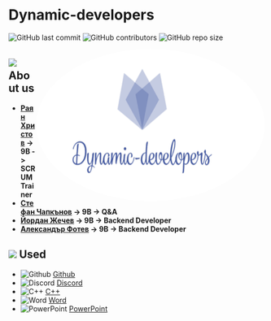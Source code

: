 # ##
# Dynamic-developers

![GitHub last commit](https://img.shields.io/github/last-commit/RSHristov20/DynamicDevelopers?style=flat-square)      ![GitHub contributors](https://img.shields.io/github/contributors/RSHristov20/DynamicDevelopers?style=flat-square) ![GitHub repo size](https://img.shields.io/github/repo-size/RSHristov20/DynamicDevelopers?style=flat-square)

<img align="right" height="300" width="450" alt="Logo" src="LOGO.png" style="border-radius:50%" />

## <img src= "https://cdn-icons-png.flaticon.com/512/1077/1077012.png" width="23px" > About us

- <b>[Раян Христов](https://github.com/RSHristov20) -> 9B -> SCRUM Trainer </b>
- <b>[Стефан Чапкънов](https://github.com/SNChapkanov20) -> 9B -> Q&A</b>
- <b>[Йордан Жечев](https://github.com/YBZhechev20) -> 9B -> Backend Developer </b>
- <b>[Александър Фотев](https://github.com/ABFotev20) -> 9B -> Backend Developer </b>


## <img src= "https://cdn-icons-png.flaticon.com/512/1819/1819933.png" width="23px"> Used 
- <img alt="Github" width="23px" src="https://s3.amazonaws.com/cms-assets.tutsplus.com/uploads/users/1885/profiles/20400/profileImage/Tn2cD3Wq_400x400.jpg"> [Github](https://kinsta.com/knowledgebase/what-is-github/)
- <img alt="Discord" width="23px" src="https://cdn-icons-png.flaticon.com/512/2111/2111370.png"> [Discord](https://en.wikipedia.org/wiki/Discord_(software))
- <img alt="C++" width="23px" src="https://o.remove.bg/downloads/c74fa07a-90a0-408e-8c59-8801b42fc88c/1822px-ISO_C%2B%2B_Logo.svg-removebg-preview.png" >  [C++](https://www.w3schools.com/cpp/cpp_intro.asp)
- <img alt="Word" width="23px" src="https://logodownload.org/wp-content/uploads/2018/10/word-logo-1-1.png"> [Word](https://www.computerhope.com/jargon/m/microsoft-word.htm)
- <img alt="PowerPoint" width="23px" src="https://upload.wikimedia.org/wikipedia/commons/thumb/6/62/Microsoft_Office_PowerPoint_%282013%E2%80%932019%29.svg/2048px-Microsoft_Office_PowerPoint_%282013%E2%80%932019%29.svg.png"> [PowerPoint](https://www.computerhope.com/jargon/p/powerpoi.htm)

##
